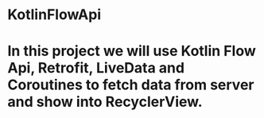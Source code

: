 # KotlinFlowApi
# In this project we will use Kotlin Flow Api, Retrofit, LiveData and Coroutines to fetch data from server and show into RecyclerView.

